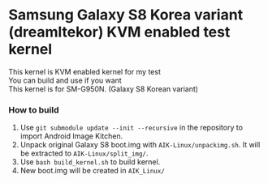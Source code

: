 Samsung Galaxy S8 Korea variant (dreamltekor) KVM enabled test kernel
===========
This kernel is KVM enabled kernel for my test<br/>
You can build and use if you want<br/>
This kernel is for SM-G950N. (Galaxy S8 Korean variant)

### How to build
1. Use `git submodule update --init --recursive` in the repository to import Android Image Kitchen.
2. Unpack original Galaxy S8 boot.img with `AIK-Linux/unpackimg.sh`. It will be extracted to `AIK-Linux/split_img/`.
3. Use `bash build_kernel.sh` to build kernel.
4. New boot.img will be created in `AIK_Linux/`

